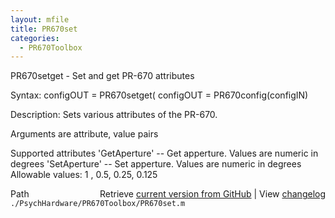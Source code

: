 ```yaml
---
layout: mfile
title: PR670set
categories:
  - PR670Toolbox
---
```


PR670setget \- Set and get PR\-670 attributes

Syntax:
configOUT = PR670setget\(
configOUT = PR670config\(configIN\)

Description:
Sets various attributes of the PR\-670.

Arguments are attribute, value pairs

Supported attributes
  'GetAperture' \-\- Get apperture.  Values are numeric in degrees
  'SetAperture' \-\- Set apperture.  Values are numeric in degrees
   Allowable values: 1 , 0.5, 0.25, 0.125


<div class="code_header" style="text-align:right;">
  <span style="float:left;">Path&nbsp;&nbsp;</span> <span class="counter">Retrieve <a href=
  "https://raw.github.com/Psychtoolbox-3/Psychtoolbox-3/beta/./PsychHardware/PR670Toolbox/PR670set.m">current version from GitHub</a> | View <a href=
  "https://github.com/Psychtoolbox-3/Psychtoolbox-3/commits/beta/./PsychHardware/PR670Toolbox/PR670set.m">changelog</a></span>
</div>
<div class="code">
  <code>./PsychHardware/PR670Toolbox/PR670set.m</code>
</div>
